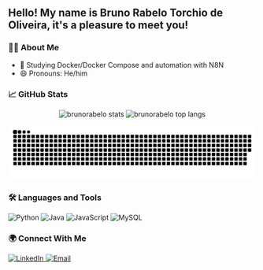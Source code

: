 ## Hello! My name is Bruno Rabelo Torchio de Oliveira, it's a pleasure to meet you!

### 👨‍💻 About Me
- 🌱 Studying Docker/Docker Compose and automation with N8N
- 😄 Pronouns: He/him

### 📈 GitHub Stats

<p align="center">
  <img src="https://github-readme-stats.vercel.app/api?username=Wheremst&show_icons=true&theme=highcontrast" alt="brunorabelo stats" />
  <img src="https://github-readme-stats.vercel.app/api/top-langs/?username=Wheremst&layout=compact&theme=highcontrast" alt="brunorabelo top langs" />
</p>

![Snake animation](https://github.com/Wheremst/Wheremst/blob/output/github-snake-dark.svg)

### 🛠️ Languages and Tools

<p align="left">
  <img src="https://cdn.jsdelivr.net/gh/devicons/devicon/icons/python/python-original.svg" alt="Python" width="40" height="40"/>
  <img src="https://cdn.jsdelivr.net/gh/devicons/devicon/icons/java/java-original.svg" alt="Java" width="40" height="40"/>
  <img src="https://cdn.jsdelivr.net/gh/devicons/devicon/icons/javascript/javascript-original.svg" alt="JavaScript" width="40" height="40"/>
  <img src="https://cdn.jsdelivr.net/gh/devicons/devicon/icons/mysql/mysql-original.svg" alt="MySQL" width="40" height="40"/>
</p>

### 🌍 Connect With Me

<p align="left">
  <a href="https://www.linkedin.com/in/bruno-rabelo-torchio-de-oliveira-92835a2a8/" target="_blank">
    <img src="https://img.shields.io/badge/LinkedIn-blue?logo=linkedin&logoColor=white" alt="LinkedIn"/>
  </a>
  <a href="mailto:brunotorchio2005@gmail.com">
    <img src="https://img.shields.io/badge/Email-D14836?logo=gmail&logoColor=white" alt="Email"/>
  </a>
</p>
